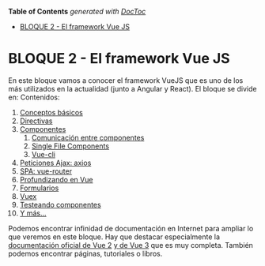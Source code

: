 <!-- START doctoc generated TOC please keep comment here to allow auto update -->
<!-- DON'T EDIT THIS SECTION, INSTEAD RE-RUN doctoc TO UPDATE -->
**Table of Contents**  *generated with [DocToc](https://github.com/thlorenz/doctoc)*

- [BLOQUE 2 - El framework Vue JS](#bloque-2---el-framework-vue-js)

<!-- END doctoc generated TOC please keep comment here to allow auto update -->

# BLOQUE 2 - El framework Vue JS
En este bloque vamos a conocer el framework VueJS que es uno de los más utilizados en la actualidad (junto a Angular y React). El bloque se divide en:
Contenidos:
1. [Conceptos básicos](./01-basics.md)
1. [Directivas](./02-directivas.md)
1. [Componentes](./03-componentes.md)
    1. [Comunicación entre componentes](./03_1-comunicar_componentes.md)
    1. [Single File Components](./03_2-single_file_components.md)
    1. [Vue-cli](./03_3-vue-cli.md)
1. [Peticiones Ajax: axios](./04-axios.md)
1. [SPA: vue-router](./05-vue-router.md)
1. [Profundizando en Vue](./06-profundizando.md)
1. [Formularios](./07-forms.md)
1. [Vuex](./08-vuex.md)
1. [Testeando componentes](./0x-testing.md)
1. [Y más...](./09-cosas.md)

Podemos encontrar infinidad de documentación en Internet para ampliar lo que veremos en este bloque. Hay que destacar especialmente la [documentación oficial de Vue 2](https://vuejs.org/v2/guide/index.html) [y de Vue 3](https://v3.vuejs.org/) que es muy completa. También podemos encontrar páginas, tutoriales o libros.

